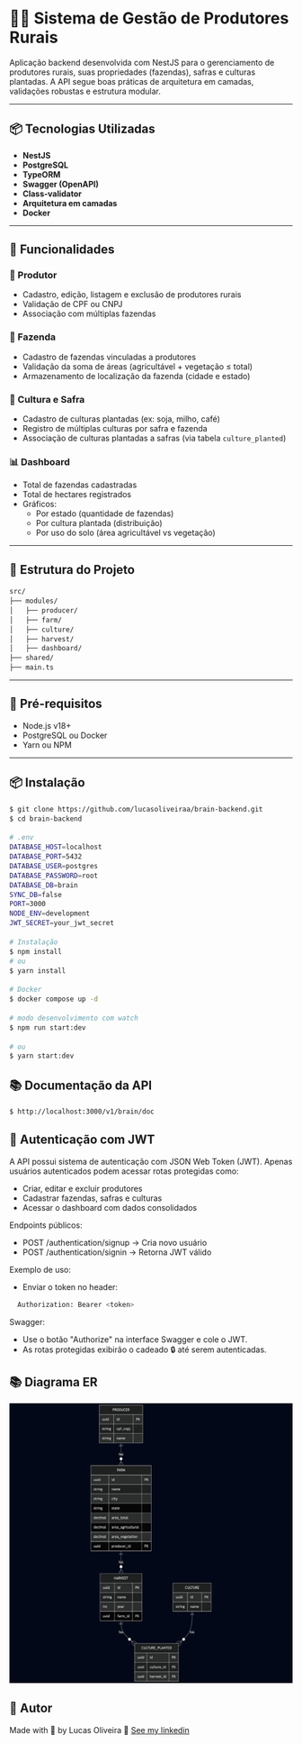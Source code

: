 # 🧑‍🌾 Sistema de Gestão de Produtores Rurais

Aplicação backend desenvolvida com NestJS para o gerenciamento de produtores rurais, suas propriedades (fazendas), safras e culturas plantadas. A API segue boas práticas de arquitetura em camadas, validações robustas e estrutura modular.

---

## 📦 Tecnologias Utilizadas

- **NestJS**
- **PostgreSQL**
- **TypeORM**
- **Swagger (OpenAPI)**
- **Class-validator**
- **Arquitetura em camadas**
- **Docker**

---

## 🚀 Funcionalidades

### 👤 Produtor
- Cadastro, edição, listagem e exclusão de produtores rurais
- Validação de CPF ou CNPJ
- Associação com múltiplas fazendas

### 🌾 Fazenda
- Cadastro de fazendas vinculadas a produtores
- Validação da soma de áreas (agricultável + vegetação ≤ total)
- Armazenamento de localização da fazenda (cidade e estado)

### 🌱 Cultura e Safra
- Cadastro de culturas plantadas (ex: soja, milho, café)
- Registro de múltiplas culturas por safra e fazenda
- Associação de culturas plantadas a safras (via tabela `culture_planted`)

### 📊 Dashboard
- Total de fazendas cadastradas
- Total de hectares registrados
- Gráficos:
  - Por estado (quantidade de fazendas)
  - Por cultura plantada (distribuição)
  - Por uso do solo (área agricultável vs vegetação)

---

## 📁 Estrutura do Projeto

```bash
src/
├── modules/
│   ├── producer/
│   ├── farm/
│   ├── culture/
│   ├── harvest/
│   ├── dashboard/
├── shared/
├── main.ts
```

---

## 🧰 Pré-requisitos

- Node.js v18+
- PostgreSQL ou Docker
- Yarn ou NPM

---

## 📦 Instalação

```bash
$ git clone https://github.com/lucasoliveiraa/brain-backend.git
$ cd brain-backend

# .env
DATABASE_HOST=localhost
DATABASE_PORT=5432
DATABASE_USER=postgres
DATABASE_PASSWORD=root
DATABASE_DB=brain
SYNC_DB=false
PORT=3000
NODE_ENV=development
JWT_SECRET=your_jwt_secret

# Instalação
$ npm install
# ou
$ yarn install

# Docker
$ docker compose up -d

# modo desenvolvimento com watch
$ npm run start:dev

# ou
$ yarn start:dev
```

## 📚 Documentação da API

```bash
$ http://localhost:3000/v1/brain/doc
```

## 🔐 Autenticação com JWT

A API possui sistema de autenticação com JSON Web Token (JWT). Apenas usuários autenticados podem acessar rotas protegidas como:
 - Criar, editar e excluir produtores
 - Cadastrar fazendas, safras e culturas
 - Acessar o dashboard com dados consolidados

Endpoints públicos:
 - POST /authentication/signup → Cria novo usuário
 - POST /authentication/signin → Retorna JWT válido

Exemplo de uso:
  - Enviar o token no header:
```bash
  Authorization: Bearer <token>
```

Swagger:
 - Use o botão "Authorize" na interface Swagger e cole o JWT.
 - As rotas protegidas exibirão o cadeado 🔒 até serem autenticadas.

## 📚 Diagrama ER

<p align="center">
  <img  alt="Diagrama ER" src="github/diagram-brain.png">
</p>

## 🚀 Autor

Made with 💜 by Lucas Oliveira 👋 [See my linkedin](https://www.linkedin.com/in/lucas-da-costa-oliveira-b75b30125/)
